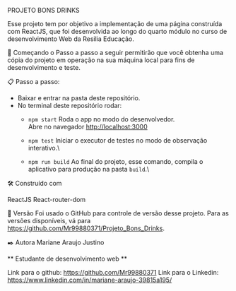 PROJETO BONS DRINKS


Esse projeto tem por objetivo a implementação de uma página construída com ReactJS, que foi desenvolvida ao longo do quarto módulo no curso de desenvolvimento Web da Resilia Educação.

🚀 Começando
o Passo a passo a seguir permitirão que você obtenha uma cópia do projeto em operação na sua máquina local para fins de desenvolvimento e teste.

📋 Passo a passo:
 
 - Baixar e entrar na pasta deste repositório.
 - No terminal deste repositório rodar:
    - `npm start`
  Roda o app no modo do desenvolvedor.\
  Abre no navegador [http://localhost:3000](http://localhost:3000)
  
    - `npm test`
  Iniciar o executor de testes no modo de observação interativo.\
  
    - `npm run build`
  Ao final do projeto, esse comando, compila o aplicativo para produção na pasta `build`.\
  

🛠️ Construído com

ReactJS
React-router-dom

📌 Versão
Foi usado o GitHub para controle de versão desse projeto. Para as versões disponíveis, vá para https://github.com/Mr99880371/Projeto_Bons_Drinks.

✒️ Autora
Mariane Araujo Justino

** Estudante de desenvolvimento web **

Link para o github: https://github.com/Mr99880371
Link para o Linkedin: https://www.linkedin.com/in/mariane-araujo-39815a195/
